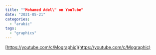 ```yaml
---
title: ""Mohamed Adel\" on YouTube"
date: "2021-05-21"
categories: 
  - "arabic"
tags: 
  - "graphics"
---
```


[https://youtube.com/c/Mographic](https://youtube.com/c/Mographic)
